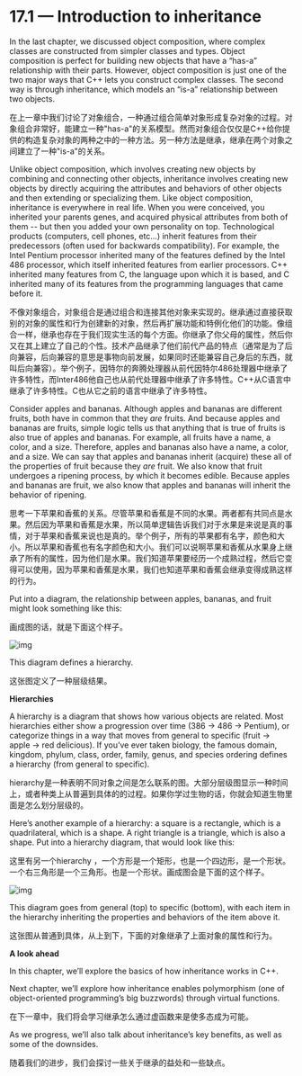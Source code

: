 # 17.1 — Introduction to inheritance

In the last chapter, we discussed object composition, where complex classes are constructed from simpler classes and types. Object composition is perfect for building new objects that have a “has-a” relationship with their parts. However, object composition is just one of the two major ways that C++ lets you construct complex classes. The second way is through inheritance, which models an “is-a” relationship between two objects.

在上一章中我们讨论了对象组合，一种通过组合简单对象形成复杂对象的过程。对象组合非常好，能建立一种"has-a"的关系模型。然而对象组合仅仅是C++给你提供的构造复杂对象的两种之中的一种方法。另一种方法是继承，继承在两个对象之间建立了一种"is-a"的关系。

Unlike object composition, which involves creating new objects by combining and connecting other objects, inheritance involves creating new objects by directly acquiring the attributes and behaviors of other objects and then extending or specializing them. Like object composition, inheritance is everywhere in real life. When you were conceived, you inherited your parents genes, and acquired physical attributes from both of them -- but then you added your own personality on top. Technological products (computers, cell phones, etc…) inherit features from their predecessors (often used for backwards compatibility). For example, the Intel Pentium processor inherited many of the features defined by the Intel 486 processor, which itself inherited features from earlier processors. C++ inherited many features from C, the language upon which it is based, and C inherited many of its features from the programming languages that came before it.

不像对象组合，对象组合是通过组合和连接其他对象来实现的。继承通过直接获取别的对象的属性和行为创建新的对象，然后再扩展功能和特例化他们的功能。像组合一样，继承也存在于我们现实生活的每个方面。你继承了你父母的属性，然后你又在其上建立了自己的个性。技术产品继承了他们前代产品的特点（通常是为了后向兼容，后向兼容的意思是事物向前发展，如果同时还能兼容自己身后的东西，就叫后向兼容）。举个例子，因特尔的奔腾处理器从前代因特尔486处理器中继承了许多特性，而Inter486他自己也从前代处理器中继承了许多特性。C++从C语言中继承了许多特性。C也从它之前的语言中继承了许多特性。

Consider apples and bananas. Although apples and bananas are different fruits, both have in common that they *are* fruits. And because apples and bananas are fruits, simple logic tells us that anything that is true of fruits is also true of apples and bananas. For example, all fruits have a name, a color, and a size. Therefore, apples and bananas also have a name, a color, and a size. We can say that apples and bananas inherit (acquire) these all of the properties of fruit because they *are* fruit. We also know that fruit undergoes a ripening process, by which it becomes edible. Because apples and bananas are fruit, we also know that apples and bananas will inherit the behavior of ripening.

思考一下苹果和香蕉的关系。尽管苹果和香蕉是不同的水果。两者都有共同点是水果。然后因为苹果和香蕉是水果，所以简单逻辑告诉我们对于水果是来说是真的事情，对于苹果和香蕉来说也是真的。举个例子，所有的苹果都有名字，颜色和大小。所以苹果和香蕉也有名字颜色和大小。我们可以说啊苹果和香蕉从水果身上继承了所有的属性，因为他们是水果。我们知道苹果要经历一个成熟过程，然后它变得可以使用，因为苹果和香蕉是水果，我们也知道苹果和香蕉会继承变得成熟这样的行为。

Put into a diagram, the relationship between apples, bananas, and fruit might look something like this:

画成图的话，就是下面这个样子。

![img](http://learncpp.com/images/CppTutorial/Section11/FruitInheritance.gif)

This diagram defines a hierarchy.

这张图定义了一种层级结果。

**Hierarchies**

A hierarchy is a diagram that shows how various objects are related. Most hierarchies either show a progression over time (386 -> 486 -> Pentium), or categorize things in a way that moves from general to specific (fruit -> apple -> red delicious). If you’ve ever taken biology, the famous domain, kingdom, phylum, class, order, family, genus, and species ordering defines a hierarchy (from general to specific).

hierarchy是一种表明不同对象之间是怎么联系的图。大部分层级图显示一种时间上，或者种类上从普遍到具体的的过程。如果你学过生物的话，你就会知道生物里面是怎么划分层级的。

Here’s another example of a hierarchy: a square is a rectangle, which is a quadrilateral, which is a shape. A right triangle is a triangle, which is also a shape. Put into a hierarchy diagram, that would look like this:

这里有另一个hierarchy ，一个方形是一个矩形，也是一个四边形，是一个形状。一个右三角形是一个三角形。也是一个形状。画成图会是下面的这个样子。

![img](http://learncpp.com/images/CppTutorial/Section11/ShapesInheritance.gif)

This diagram goes from general (top) to specific (bottom), with each item in the hierarchy inheriting the properties and behaviors of the item above it.

这张图从普通到具体，从上到下，下面的对象继承了上面对象的属性和行为。

**A look ahead**

In this chapter, we’ll explore the basics of how inheritance works in C++.

Next chapter, we’ll explore how inheritance enables polymorphism (one of object-oriented programming’s big buzzwords) through virtual functions.

在下一章中，我们将会学习继承怎么通过虚函数来是使多态成为可能。

As we progress, we’ll also talk about inheritance’s key benefits, as well as some of the downsides.

随着我们的进步，我们会探讨一些关于继承的益处和一些缺点。